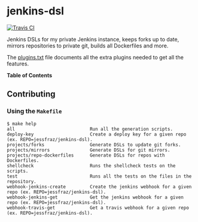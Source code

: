 # jenkins-dsl

[![Travis CI](https://img.shields.io/travis/jessfraz/jenkins-dsl.svg?style=for-the-badge)](https://travis-ci.org/jessfraz/jenkins-dsl)

Jenkins DSLs for my private Jenkins instance, keeps forks up to date, mirrors
repositories to private git, builds all Dockerfiles and more.

The [plugins.txt](plugins.txt) file documents all the extra plugins needed to
get all the features.

**Table of Contents**

<!-- toc -->

<!-- tocstop -->

## Contributing

### Using the `Makefile`

```console
$ make help
all                            Run all the generation scripts.
deploy-key                     Create a deploy key for a given repo (ex. REPO=jessfraz/jenkins-dsl).
projects/forks                 Generate DSLs to update git forks.
projects/mirrors               Generate DSLs for git mirrors.
projects/repo-dockerfiles      Generate DSLs for repos with Dockerfiles.
shellcheck                     Runs the shellcheck tests on the scripts.
test                           Runs all the tests on the files in the repository.
webhook-jenkins-create         Create the jenkins webhook for a given repo (ex. REPO=jessfraz/jenkins-dsl).
webhook-jenkins-get            Get the jenkins webhook for a given repo (ex. REPO=jessfraz/jenkins-dsl).
webhook-travis-get             Get a travis webhook for a given repo (ex. REPO=jessfraz/jenkins-dsl).
```
